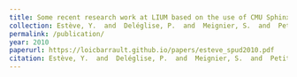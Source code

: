 ```yaml
---
title: Some recent research work at LIUM based on the use of CMU Sphinx
collection: Estève, Y.  and  Deléglise, P.  and  Meignier, S.  and  Petitrenaud, S.  and  Schwenk, H.  and  Barrault, L.  and  Bougares, F.  and  Dufour, R.  and  Jousse, V.  and  Laurent, A.  and  Rousseau, A.
permalink: /publication/
year: 2010
paperurl: https://loicbarrault.github.io/papers/esteve_spud2010.pdf
citation: Estève, Y.  and  Deléglise, P.  and  Meignier, S.  and  Petitrenaud, S.  and  Schwenk, H.  and  Barrault, L.  and  Bougares, F.  and  Dufour, R.  and  Jousse, V.  and  Laurent, A.  and  Rousseau, A. Some recent research work at LIUM based on the use of CMU Sphinx, <i> CMU SPUD Workshop </i>, 2010
---
```

